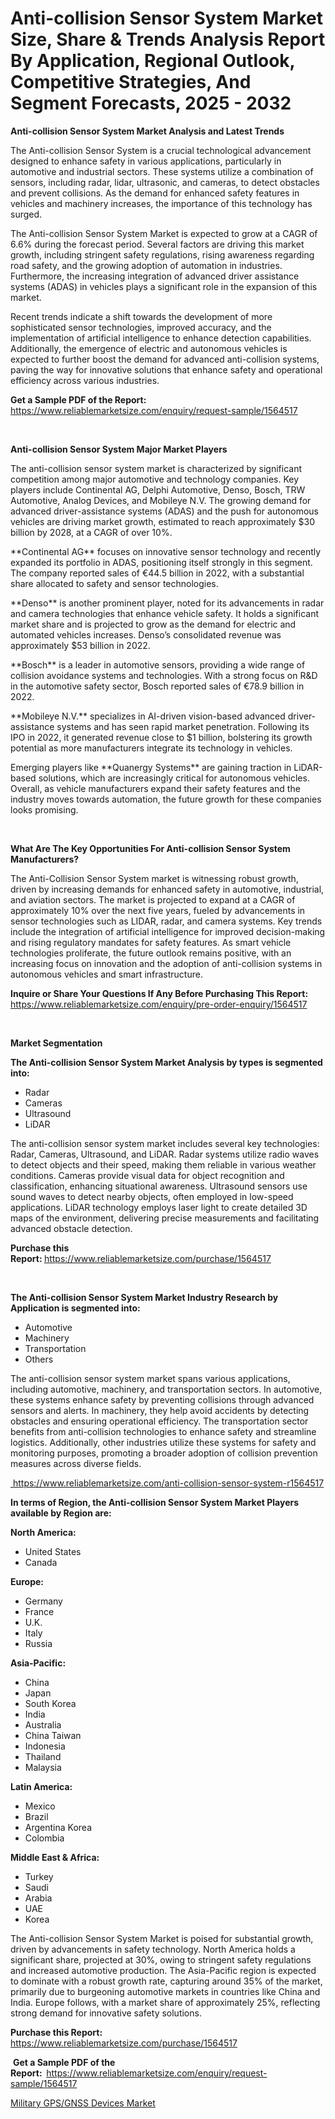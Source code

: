 <p><h1>Anti-collision Sensor System Market Size, Share & Trends Analysis Report By Application, Regional Outlook, Competitive Strategies, And Segment Forecasts, 2025 - 2032</h1></p><p><strong>Anti-collision Sensor System Market Analysis and Latest Trends</strong></p>
<p><p>The Anti-collision Sensor System is a crucial technological advancement designed to enhance safety in various applications, particularly in automotive and industrial sectors. These systems utilize a combination of sensors, including radar, lidar, ultrasonic, and cameras, to detect obstacles and prevent collisions. As the demand for enhanced safety features in vehicles and machinery increases, the importance of this technology has surged.</p><p>The Anti-collision Sensor System Market is expected to grow at a CAGR of 6.6% during the forecast period. Several factors are driving this market growth, including stringent safety regulations, rising awareness regarding road safety, and the growing adoption of automation in industries. Furthermore, the increasing integration of advanced driver assistance systems (ADAS) in vehicles plays a significant role in the expansion of this market.</p><p>Recent trends indicate a shift towards the development of more sophisticated sensor technologies, improved accuracy, and the implementation of artificial intelligence to enhance detection capabilities. Additionally, the emergence of electric and autonomous vehicles is expected to further boost the demand for advanced anti-collision systems, paving the way for innovative solutions that enhance safety and operational efficiency across various industries.</p></p>
<p><strong>Get a Sample PDF of the Report:&nbsp;</strong> <a href="https://www.reliablemarketsize.com/enquiry/request-sample/1564517?utm_campaign=3165&utm_medium=2&utm_source=Github&utm_content=ia&utm_term=11042025&utm_id=anti-collision-sensor-system">https://www.reliablemarketsize.com/enquiry/request-sample/1564517</a></p>
<p>&nbsp;</p>
<p><strong>Anti-collision Sensor System Major Market Players</strong></p>
<p><p>The anti-collision sensor system market is characterized by significant competition among major automotive and technology companies. Key players include Continental AG, Delphi Automotive, Denso, Bosch, TRW Automotive, Analog Devices, and Mobileye N.V. The growing demand for advanced driver-assistance systems (ADAS) and the push for autonomous vehicles are driving market growth, estimated to reach approximately $30 billion by 2028, at a CAGR of over 10%.</p><p>**Continental AG** focuses on innovative sensor technology and recently expanded its portfolio in ADAS, positioning itself strongly in this segment. The company reported sales of €44.5 billion in 2022, with a substantial share allocated to safety and sensor technologies.</p><p>**Denso** is another prominent player, noted for its advancements in radar and camera technologies that enhance vehicle safety. It holds a significant market share and is projected to grow as the demand for electric and automated vehicles increases. Denso’s consolidated revenue was approximately $53 billion in 2022.</p><p>**Bosch** is a leader in automotive sensors, providing a wide range of collision avoidance systems and technologies. With a strong focus on R&D in the automotive safety sector, Bosch reported sales of €78.9 billion in 2022.</p><p>**Mobileye N.V.** specializes in AI-driven vision-based advanced driver-assistance systems and has seen rapid market penetration. Following its IPO in 2022, it generated revenue close to $1 billion, bolstering its growth potential as more manufacturers integrate its technology in vehicles.</p><p>Emerging players like **Quanergy Systems** are gaining traction in LiDAR-based solutions, which are increasingly critical for autonomous vehicles. Overall, as vehicle manufacturers expand their safety features and the industry moves towards automation, the future growth for these companies looks promising.</p></p>
<p>&nbsp;</p>
<p><strong>What Are The Key Opportunities For Anti-collision Sensor System Manufacturers?</strong></p>
<p><p>The Anti-Collision Sensor System market is witnessing robust growth, driven by increasing demands for enhanced safety in automotive, industrial, and aviation sectors. The market is projected to expand at a CAGR of approximately 10% over the next five years, fueled by advancements in sensor technologies such as LIDAR, radar, and camera systems. Key trends include the integration of artificial intelligence for improved decision-making and rising regulatory mandates for safety features. As smart vehicle technologies proliferate, the future outlook remains positive, with an increasing focus on innovation and the adoption of anti-collision systems in autonomous vehicles and smart infrastructure.</p></p>
<p><strong>Inquire or Share Your Questions If Any Before Purchasing This Report:</strong> <a href="https://www.reliablemarketsize.com/enquiry/pre-order-enquiry/1564517?utm_campaign=3165&utm_medium=2&utm_source=Github&utm_content=ia&utm_term=11042025&utm_id=anti-collision-sensor-system">https://www.reliablemarketsize.com/enquiry/pre-order-enquiry/1564517</a></p>
<p>&nbsp;</p>
<p><strong>Market Segmentation</strong></p>
<p><strong>The Anti-collision Sensor System Market Analysis by types is segmented into:</strong></p>
<p><ul><li>Radar</li><li>Cameras</li><li>Ultrasound</li><li>LiDAR</li></ul></p>
<p><p>The anti-collision sensor system market includes several key technologies: Radar, Cameras, Ultrasound, and LiDAR. Radar systems utilize radio waves to detect objects and their speed, making them reliable in various weather conditions. Cameras provide visual data for object recognition and classification, enhancing situational awareness. Ultrasound sensors use sound waves to detect nearby objects, often employed in low-speed applications. LiDAR technology employs laser light to create detailed 3D maps of the environment, delivering precise measurements and facilitating advanced obstacle detection.</p></p>
<p><strong>Purchase this Report:&nbsp;</strong><a href="https://www.reliablemarketsize.com/purchase/1564517?utm_campaign=3165&utm_medium=2&utm_source=Github&utm_content=ia&utm_term=11042025&utm_id=anti-collision-sensor-system">https://www.reliablemarketsize.com/purchase/1564517</a></p>
<p>&nbsp;</p>
<p><strong>The Anti-collision Sensor System Market Industry Research by Application is segmented into:</strong></p>
<p><ul><li>Automotive</li><li>Machinery</li><li>Transportation</li><li>Others</li></ul></p>
<p><p>The anti-collision sensor system market spans various applications, including automotive, machinery, and transportation sectors. In automotive, these systems enhance safety by preventing collisions through advanced sensors and alerts. In machinery, they help avoid accidents by detecting obstacles and ensuring operational efficiency. The transportation sector benefits from anti-collision technologies to enhance safety and streamline logistics. Additionally, other industries utilize these systems for safety and monitoring purposes, promoting a broader adoption of collision prevention measures across diverse fields.</p></p>
<p><a href="https://www.reliablemarketsize.com/anti-collision-sensor-system-r1564517?utm_campaign=3165&utm_medium=2&utm_source=Github&utm_content=ia&utm_term=11042025&utm_id=anti-collision-sensor-system">&nbsp;https://www.reliablemarketsize.com/anti-collision-sensor-system-r1564517</a></p>
<p><strong>In terms of Region, the Anti-collision Sensor System Market Players available by Region are:</strong></p>
<p>
    <p> <strong> North America: </strong>
        <ul>
            <li>United States</li>
            <li>Canada</li>
        </ul>
        </p> 
    <p> <strong> Europe: </strong>
        <ul>
            <li>Germany</li>
            <li>France</li>
            <li>U.K.</li>
            <li>Italy</li>
            <li>Russia</li>
        </ul>
        </p> 
    <p> <strong> Asia-Pacific: </strong>
        <ul>
            <li>China</li>
            <li>Japan</li>
            <li>South Korea</li>
            <li>India</li>
            <li>Australia</li>
            <li>China Taiwan</li>
            <li>Indonesia</li>
            <li>Thailand</li>
            <li>Malaysia</li>
        </ul>
        </p> 
    <p> <strong> Latin America: </strong>
        <ul>
            <li>Mexico</li>
            <li>Brazil</li>
            <li>Argentina Korea</li>
            <li>Colombia</li>
        </ul>
        </p> 
    <p> <strong> Middle East & Africa: </strong>
        <ul>
            <li>Turkey</li>
            <li>Saudi</li>
            <li>Arabia</li>
            <li>UAE</li>
            <li>Korea</li>
        </ul>
    </p>
    </p>
<p><p>The Anti-collision Sensor System Market is poised for substantial growth, driven by advancements in safety technology. North America holds a significant share, projected at 30%, owing to stringent safety regulations and increased automotive production. The Asia-Pacific region is expected to dominate with a robust growth rate, capturing around 35% of the market, primarily due to burgeoning automotive markets in countries like China and India. Europe follows, with a market share of approximately 25%, reflecting strong demand for innovative safety solutions.</p></p>
<p><strong>Purchase this Report: </strong><a href="https://www.reliablemarketsize.com/purchase/1564517?utm_campaign=3165&utm_medium=2&utm_source=Github&utm_content=ia&utm_term=11042025&utm_id=anti-collision-sensor-system">https://www.reliablemarketsize.com/purchase/1564517</a></p>
<p>&nbsp;<strong>Get a Sample PDF of the Report:&nbsp;&nbsp;</strong><a href="https://www.reliablemarketsize.com/enquiry/request-sample/1564517?utm_campaign=3165&utm_medium=2&utm_source=Github&utm_content=ia&utm_term=11042025&utm_id=anti-collision-sensor-system">https://www.reliablemarketsize.com/enquiry/request-sample/1564517</a></p>
<p><strong></strong></p>
<p><p><a href="https://github.com/rubiogruis0p/Market-Research-Report-List-1/blob/main/military-gpsgnss-devices-market.md?utm_campaign=3165&utm_medium=2&utm_source=Github&utm_content=ia&utm_term=11042025&utm_id=anti-collision-sensor-system">Military GPS/GNSS Devices Market</a></p></p>